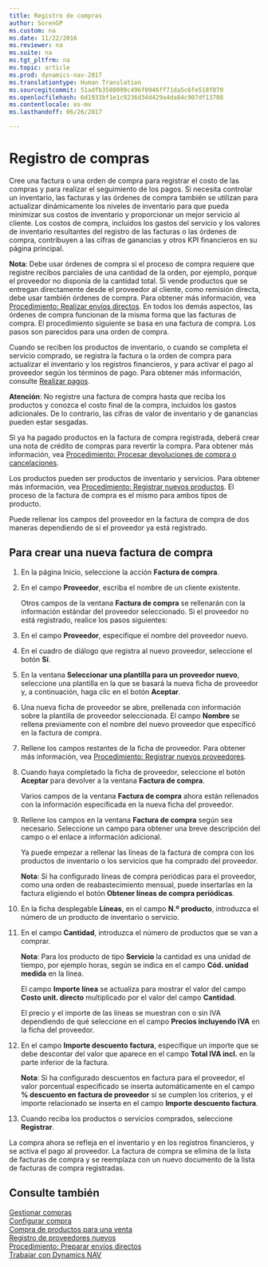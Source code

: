 ```yaml
---
title: Registro de compras
author: SorenGP
ms.custom: na
ms.date: 11/22/2016
ms.reviewer: na
ms.suite: na
ms.tgt_pltfrm: na
ms.topic: article
ms.prod: dynamics-nav-2017
ms.translationtype: Human Translation
ms.sourcegitcommit: 51adfb3588099c496f0946ff71da5c6fe518f070
ms.openlocfilehash: 6d1933bf1e1c9236d34d429a4da84c907df13708
ms.contentlocale: es-mx
ms.lasthandoff: 06/26/2017

---
```


# <a name="how-to-record-purchases"></a>Registro de compras
Cree una factura o una orden de compra para registrar el costo de las compras y para realizar el seguimiento de los pagos. Si necesita controlar un inventario, las facturas y las órdenes de compra también se utilizan para actualizar dinámicamente los niveles de inventario para que pueda minimizar sus costos de inventario y proporcionar un mejor servicio al cliente. Los costos de compra, incluidos los gastos del servicio y los valores de inventario resultantes del registro de las facturas o las órdenes de compra, contribuyen a las cifras de ganancias y otros KPI financieros en su página principal.

**Nota**: Debe usar órdenes de compra si el proceso de compra requiere que registre recibos parciales de una cantidad de la orden, por ejemplo, porque el proveedor no disponía de la cantidad total. Si vende productos que se entregan directamente desde el proveedor al cliente, como remisión directa, debe usar también órdenes de compra. Para obtener más información, vea [Procedimiento: Realizar envíos directos](sales-how-drop-shipment.md). En todos los demás aspectos, las órdenes de compra funcionan de la misma forma que las facturas de compra. El procedimiento siguiente se basa en una factura de compra. Los pasos son parecidos para una orden de compra.

Cuando se reciben los productos de inventario, o cuando se completa el servicio comprado, se registra la factura o la orden de compra para actualizar el inventario y los registros financieros, y para activar el pago al proveedor según los términos de pago. Para obtener más información, consulte [Realizar pagos](payables-make-payments.md).

**Atención**: No registre una factura de compra hasta que reciba los productos y conozca el costo final de la compra, incluidos los gastos adicionales. De lo contrario, las cifras de valor de inventario y de ganancias pueden estar sesgadas.

Si ya ha pagado productos en la factura de compra registrada, deberá crear una nota de crédito de compras para revertir la compra. Para obtener más información, vea [Procedimiento: Procesar devoluciones de compra o cancelaciones](purchasing-how-process-purchase-returns-cancellations.md).

Los productos pueden ser productos de inventario y servicios. Para obtener más información, vea [Procedimiento: Registrar nuevos productos](inventory-how-register-new-products.md). El proceso de la factura de compra es el mismo para ambos tipos de producto.



Puede rellenar los campos del proveedor en la factura de compra de dos maneras dependiendo de si el proveedor ya está registrado.

## <a name="to-create-a-purchase-invoice"></a>Para crear una nueva factura de compra
1. En la página Inicio, seleccione la acción **Factura de compra**.  
2. En el campo **Proveedor**, escriba el nombre de un cliente existente.

    Otros campos de la ventana **Factura de compra** se rellenarán con la información estándar del proveedor seleccionado. Si el proveedor no está registrado, realice los pasos siguientes:
3. En el campo **Proveedor**, especifique el nombre del proveedor nuevo.
4. En el cuadro de diálogo que registra al nuevo proveedor, seleccione el botón **Sí**.
5. En la ventana **Seleccionar una plantilla para un proveedor nuevo**, seleccione una plantilla en la que se basará la nueva ficha de proveedor y, a continuación, haga clic en el botón **Aceptar**.
6. Una nueva ficha de proveedor se abre, prellenada con información sobre la plantilla de proveedor seleccionada. El campo **Nombre** se rellena previamente con el nombre del nuevo proveedor que especificó en la factura de compra.
7. Rellene los campos restantes de la ficha de proveedor. Para obtener más información, vea [Procedimiento: Registrar nuevos proveedores](purchasing-how-register-new-vendors.md).  
8. Cuando haya completado la ficha de proveedor, seleccione el botón **Aceptar** para devolver a la ventana **Factura de compra**.

    Varios campos de la ventana **Factura de compra** ahora están rellenados con la información especificada en la nueva ficha del proveedor.
9. Rellene los campos en la ventana **Factura de compra** según sea necesario. Seleccione un campo para obtener una breve descripción del campo o el enlace a información adicional.

    Ya puede empezar a rellenar las líneas de la factura de compra con los productos de inventario o los servicios que ha comprado del proveedor.

    **Nota**: Si ha configurado líneas de compra periódicas para el proveedor, como una orden de reabastecimiento mensual, puede insertarlas en la factura eligiendo el botón **Obtener líneas de compra periódicas**.
10. En la ficha desplegable **Líneas**, en el campo **N.º producto**,  introduzca el número de un producto de inventario o servicio.
11. En el campo **Cantidad**, introduzca el número de productos que se van a comprar.

    **Nota**: Para los producto de tipo **Servicio** la cantidad es una unidad de tiempo, por ejemplo horas, según se indica en el campo **Cód. unidad medida** en la línea.

    El campo **Importe línea** se actualiza para mostrar el valor del campo **Costo unit. directo** multiplicado por el valor del campo **Cantidad**.

    El precio y el importe de las líneas se muestran con o sin IVA dependiendo de qué seleccione en el campo **Precios incluyendo IVA** en la ficha del proveedor.
12. En el campo **Importe descuento factura**, especifique un importe que se debe descontar del valor que aparece en el campo **Total IVA incl.** en la parte inferior de la factura.

    **Nota**: Si ha configurado descuentos en factura para el proveedor, el valor porcentual especificado se inserta automáticamente en el campo **% descuento en factura de proveedor** si se cumplen los criterios, y el importe relacionado se inserta en el campo **Importe descuento factura**.
13. Cuando reciba los productos o servicios comprados, seleccione **Registrar**.

La compra ahora se refleja en el inventario y en los registros financieros, y se activa el pago al proveedor. La factura de compra se elimina de la lista de facturas de compra y se reemplaza con un nuevo documento de la lista de facturas de compra registradas.

## <a name="see-also"></a>Consulte también  
[Gestionar compras](purchasing-manage-purchasing.md)  
[Configurar compra](purchasing-setup-purchasing.md)  
[Compra de productos para una venta](purchasing-how-purchase-products-sale.md)  
[Registro de proveedores nuevos](purchasing-how-register-new-vendors.md)  
[Procedimiento: Preparar envíos directos](sales-how-drop-shipment.md)  
[Trabajar con Dynamics NAV](ui-work-product.md)

